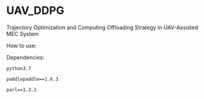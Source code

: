 # UAV_DDPG
Trajectory Optimization and Computing Offloading Strategy in UAV-Assisted MEC System

How to use:

Dependencies:

	python3.7
	
	paddlepaddle==1.6.3
	
	parl==1.3.1
